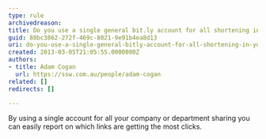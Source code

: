 ```yaml
---
type: rule
archivedreason: 
title: Do you use a single general bit.ly account for all shortening in your company/department?
guid: 88bc3862-272f-469c-8021-9e91b4ea8d13
uri: do-you-use-a-single-general-bitly-account-for-all-shortening-in-your-companydepartment
created: 2013-03-05T21:05:55.0000000Z
authors:
- title: Adam Cogan
  url: https://ssw.com.au/people/adam-cogan
related: []
redirects: []

---
```


By using a single account for all your company or department sharing you can easily report on which links are getting the most clicks.

<!--endintro-->

